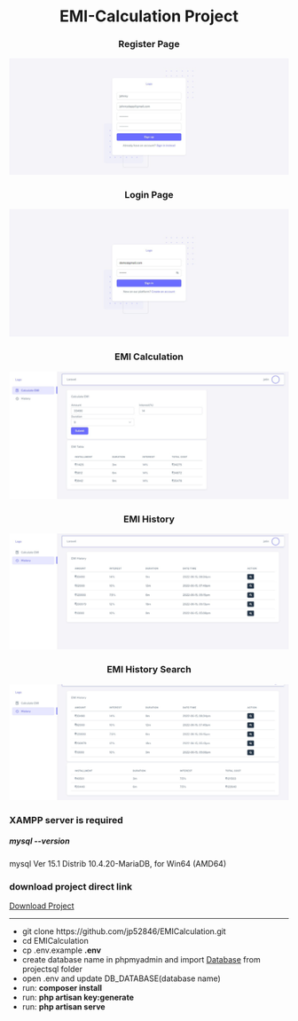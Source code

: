 <h1 align="center"> EMI-Calculation Project</h1>
<h3 align="center">Register Page</h3>
<p align="center"> <img src="https://github.com/jp52846/EMICalculation/blob/main/screenshorts/registerPage.png"> </p>

<h3 align="center">Login Page</h3>
<p align="center"> <img src="https://github.com/jp52846/EMICalculation/blob/main/screenshorts/loginPage.png"> </p>

<h3 align="center">EMI Calculation</h3>
<p align="center"> <img src="https://github.com/jp52846/EMICalculation/blob/main/screenshorts/EmiCalc.png"> </p>

<h3 align="center">EMI History</h3>
<p align="center"> <img src="https://github.com/jp52846/EMICalculation/blob/main/screenshorts/EmiHistory.png"> </p>

<h3 align="center">EMI History Search</h3>
<p align="center"> <img src="https://github.com/jp52846/EMICalculation/blob/main/screenshorts/EmiHistorySearch.png"> </p>


### XAMPP server is required
<h5>mysql --version</h5>
mysql  Ver 15.1 Distrib 10.4.20-MariaDB, for Win64 (AMD64)

### download project direct link
<a href="https://github.com/jp52846/EMICalculation/archive/refs/tags/PRE_REL.zip">Download Project</a>

<hr>
<ul>
    <li>git clone https://github.com/jp52846/EMICalculation.git</li>
    <li>cd EMICalculation</li>
    <li>cp .env.example <b>.env</pre></b>
    <li>
        create database name in phpmyadmin and import <a href="https://github.com/jp52846/EMICalculation/blob/main/projectsql/emi_db.sql">Database</a> 
        from projectsql folder
    </li>
    <li>open .env and update DB_DATABASE(database name)</li>
    <li>run: <b>composer install</b></li>
    <li>run: <b>php artisan key:generate</b></li>
    <li>run: <b>php artisan serve</b></li>
</ul>
